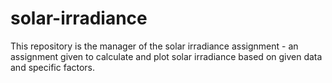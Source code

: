 # solar-irradiance
This repository is the manager of the solar irradiance assignment - an assignment given to calculate and plot solar irradiance based on given data and specific factors.
